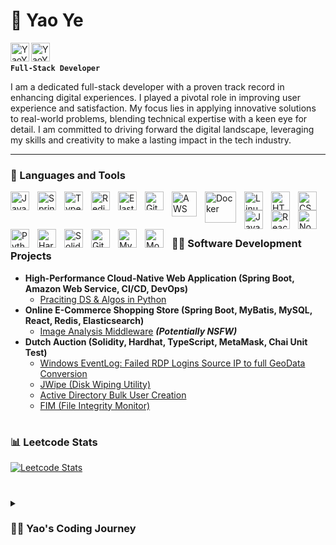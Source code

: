 # 🎿 Yao Ye  
[<img align="left" width="30px" alt="YaoYe | LinkedIn" width="22px" src="https://cdn.jsdelivr.net/npm/simple-icons@v3/icons/linkedin.svg" />][linkedin]
[<img align="left" width="30px" alt="YaoYe | Instagram" width="22px" src="https://cdn.jsdelivr.net/npm/simple-icons@v3/icons/instagram.svg" />][instagram]

[instagram]: https://www.instagram.com/stefano.ye/
[linkedin]: https://www.linkedin.com/in/yao-ye-672b77216/
<br><br>
**`Full-Stack Developer`**

I am a dedicated full-stack developer with a proven track record in enhancing digital experiences. I played a pivotal role in improving user experience and satisfaction. My focus lies in applying innovative solutions to real-world problems, blending technical expertise with a keen eye for detail. I am committed to driving forward the digital landscape, leveraging my skills and creativity to make a lasting impact in the tech industry.

---

### 🧰 Languages and Tools

<img align="left" alt="Java" width="30px" style="padding-right:10px;" src="https://cdn.jsdelivr.net/gh/devicons/devicon/icons/java/java-original.svg"/>
<img align="left" alt="Spring" width="30px" style="padding-right:10px;" src="https://cdn.jsdelivr.net/gh/devicons/devicon/icons/spring/spring-original.svg" />
<img align="left" alt="TypeScript" width="30px" style="padding-right:10px;" src="https://cdn.jsdelivr.net/gh/devicons/devicon/icons/typescript/typescript-plain.svg" />
<img align="left" alt="Redis" width="30px" style="padding-right:10px;" src="https://avatars.githubusercontent.com/u/1529926?s=280&v=4" />
<img align="left" alt="Elastic" width="30px" style="padding-right:10px;" src="https://www.nuget.org/profiles/elasticsearch/avatar?imageSize=512" />
<img align="left" alt="Git" width="30px" style="padding-right:10px;" src="https://cdn.jsdelivr.net/gh/devicons/devicon/icons/git/git-original.svg" />
<img align="left" alt="AWS" width="40px" style="padding-right:10px;" src="https://miro.medium.com/v2/resize:fit:800/0*fWPJaDzm8iD72oq3.png" />
<img align="left" alt="Docker" width="50px" style="padding-right:10px;" src="https://www.zadara.com/wp-content/uploads/docker.png" />
<img align="left" alt="Linux" width="30px" style="padding-right:10px;" src="https://cdn.jsdelivr.net/gh/devicons/devicon/icons/linux/linux-original.svg" />
<img align="left" alt="HTML" width="30px" style="padding-right:10px;" src="https://cdn.jsdelivr.net/gh/devicons/devicon/icons/html5/html5-plain.svg" />
<img align="left" alt="CSS" width="30px" style="padding-right:10px;" src="https://cdn.jsdelivr.net/gh/devicons/devicon/icons/css3/css3-plain.svg" />
<img align="left" alt="JavaScript" width="30px" style="padding-right:10px;" src="https://cdn.jsdelivr.net/gh/devicons/devicon/icons/javascript/javascript-plain.svg" />
<img align="left" alt="React" width="30px" style="padding-right:10px;" src="https://cdn.jsdelivr.net/gh/devicons/devicon/icons/react/react-original.svg" />
<img align="left" alt="NodeJS" width="30px" style="padding-right:10px;" src="https://cdn.jsdelivr.net/gh/devicons/devicon/icons/nodejs/nodejs-original.svg" />
<img align="left" alt="Python" width="30px" style="padding-right:10px;" src="https://cdn.jsdelivr.net/gh/devicons/devicon/icons/python/python-plain.svg" />
<img align="left" alt="Hardhat" width="30px" style="padding-right:10px;" src="https://seeklogo.com/images/H/hardhat-logo-888739EBB4-seeklogo.com.png" />
<img align="left" alt="Solidity" width="30px" style="padding-right:10px;" src="https://i0.wp.com/glue-labs.com/wp-content/uploads/2020/02/1.png?fit=2800%2C2800&ssl=1" />
<img align="left" alt="GitHub" width="30px" style="padding-right:10px;" src="https://cdn.jsdelivr.net/gh/devicons/devicon/icons/github/github-original.svg" />
<img align="left" alt="Mysql" width="30px" style="padding-right:10px;" src="https://pipedream.com/s.v0/app_1YMhwo/logo/orig" />
<img align="left" alt="MongoDB" width="30px" style="padding-right:10px;" src="https://miro.medium.com/v2/resize:fit:512/1*doAg1_fMQKWFoub-6gwUiQ.png" />
<br />
<br>



#

### 👨‍💻 Software Development Projects


- <b>High-Performance Cloud-Native Web Application (Spring Boot, Amazon Web Service, CI/CD, DevOps)</b>
  - [Praciting DS & Algos in Python](https://github.com/joshmadakor1/Algorithms-Practice)
- <b>Online E-Commerce Shopping Store (Spring Boot, MyBatis, MySQL, React, Redis, Elasticsearch)</b>
  - [Image Analysis Middleware](https://github.com/joshmadakor1/4chan-Image-Analysis-Middleware-C964) <b><i>(Potentially NSFW)</b></i>
- <b>Dutch Auction (Solidity, Hardhat, TypeScript, MetaMask, Chai Unit Test)</b>
  - [Windows EventLog: Failed RDP Logins Source IP to full GeoData Conversion](https://github.com/joshmadakor1/Sentinel-Lab)
  - [JWipe (Disk Wiping Utility)](https://github.com/joshmadakor1/Jwipe.PowerShell)
  - [Active Directory Bulk User Creation](https://github.com/joshmadakor1/AD_PS)
  - [FIM (File Integrity Monitor)](https://github.com/joshmadakor1/PowerShell-Integrity-FIM)
 
#

### 📊 Leetcode Stats
[![Leetcode Stats](https://leetcard.jacoblin.cool/yykido)](https://leetcode.com/yykido)

<!-- ![GitHub Streak](https://streak-stats.demolab.com?user=ForrestKnight&theme=gruvbox&border_radius=4.5) -->

#

<details>
 <summary><h3>👨‍💻 Yao's Coding Journey</h3></summary>
   Embarking on my Master's in Computer Software Engineering, I find myself in the pivotal second year of this two-year journey. My academic path began with a deep dive into Java and C++ during my first semester, complemented by web development using React and Spring Boot. This semester, my focus has shifted to Cloud Computing and Big Data, exploring a plethora of technical stacks such as AWS, Git, GitHub, Elasticsearch, CI/CD pipelines, Redis, and RabbitMQ.

As a self-motivated individual, I seize every opportunity to expand my knowledge. Beyond my coursework, I've embraced the challenge of learning Python and Java in my spare time. My curiosity doesn't stop there; I've independently mastered the fundamentals of HTML, CSS, and JavaScript, driven by a thirst for comprehensive tech expertise. This insatiable desire for growth led me to a two-month internship at Tencent, where I not only applied my skills but also gained invaluable industry insights.

Recently, I've turned my attention to Docker and Kubernetes, further broadening my technical repertoire. This self-directed learning is not just about acquiring new skills; it's a testament to my commitment to staying ahead in the rapidly evolving tech landscape. As I navigate through my final year, I'm not just following a curriculum; I'm charting a path that intertwines academic learning with hands-on experience and self-guided exploration. It's a journey of continuous growth, preparing me to emerge not just with a degree, but with a rich tapestry of skills and experiences, ready to make my mark in the world of technology.

<!--
**joshmadakor1/joshmadakor1** is a ✨ _special_ ✨ repository because its `README.md` (this file) appears on your GitHub profile.

Here are some ideas to get you started:

- 🔭 I’m currently working on ...
- 🌱 I’m currently learning ...
- 👯 I’m looking to collaborate on ...
- 🤔 I’m looking for help with ...
- 💬 Ask me about ...
- 📫 How to reach me: ...
- 😄 Pronouns: ...
- ⚡ Fun fact: ...
-->
